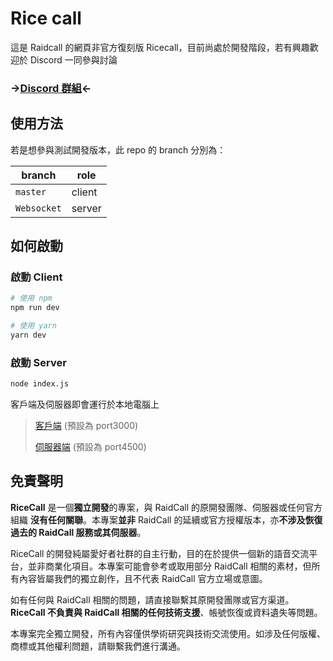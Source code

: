 # Rice call

這是 Raidcall 的網頁非官方復刻版 Ricecall，目前尚處於開發階段，若有興趣歡迎於 Discord 一同參與討論

### ->[Discord 群組](https://discord.gg/adCWzv6wwS)<-

## 使用方法

若是想參與測試開發版本，此 repo 的 branch 分別為：

| branch      | role   |
| ----------- | ------ |
| `master`    | client |
| `Websocket` | server |

## 如何啟動

### 啟動 Client

```bash
# 使用 npm
npm run dev

# 使用 yarn
yarn dev
```

### 啟動 Server

```bash
node index.js
```

客戶端及伺服器即會運行於本地電腦上

> [客戶端](localhost:3000) (預設為 port3000)
>
> [伺服器端](localhost:4500) (預設為 port4500)

## 免責聲明

**RiceCall** 是一個**獨立開發**的專案，與 RaidCall 的原開發團隊、伺服器或任何官方組織 **沒有任何關聯**。本專案**並非** RaidCall 的延續或官方授權版本，亦**不涉及恢復過去的 RaidCall 服務或其伺服器**。

RiceCall 的開發純屬愛好者社群的自主行動，目的在於提供一個新的語音交流平台，並非商業化項目。本專案可能會參考或取用部分 RaidCall 相關的素材，但所有內容皆屬我們的獨立創作，且不代表 RaidCall 官方立場或意圖。

如有任何與 RaidCall 相關的問題，請直接聯繫其原開發團隊或官方渠道。**RiceCall 不負責與 RaidCall 相關的任何技術支援**、帳號恢復或資料遺失等問題。

本專案完全獨立開發，所有內容僅供學術研究與技術交流使用。如涉及任何版權、商標或其他權利問題，請聯繫我們進行溝通。
